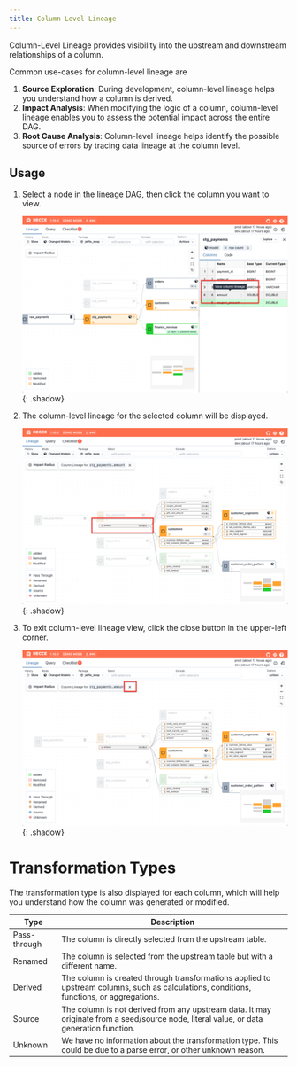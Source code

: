```yaml
---
title: Column-Level Lineage
---
```


Column-Level Lineage provides visibility into the upstream and downstream relationships of a column.

Common use-cases for column-level lineage are

1. **Source Exploration**: During development, column-level lineage helps you understand how a column is derived.
2. **Impact Analysis**: When modifying the logic of a column, column-level lineage enables you to assess the potential impact across the entire DAG.
3. **Root Cause Analysis**: Column-level lineage helps identify the possible source of errors by tracing data lineage at the column level.

## Usage

1. Select a node in the lineage DAG, then click the column you want to view.

    ![alt text](../assets/images/3-visualized-change/cll-1.png){: .shadow}

1. The column-level lineage for the selected column will be displayed.

    ![alt text](../assets/images/3-visualized-change/cll-2.png){: .shadow}

1. To exit column-level lineage view, click the close button in the upper-left corner.

    ![alt text](../assets/images/3-visualized-change/cll-3.png){: .shadow}

# Transformation Types

The transformation type is also displayed for each column, which will help you understand how the column was generated or modified.

| Type | Description  |
|------|--------------|
| Pass-through  |The column is directly selected from the upstream table. |
| Renamed | The column is selected from the upstream table but with a different name. |
| Derived | The column is created through transformations applied to upstream columns, such as calculations, conditions, functions, or aggregations. |
| Source | The column is not derived from any upstream data. It may originate from a seed/source node, literal value, or data generation function. |
| Unknown | We have no information about the transformation type. This could be due to a parse error, or other unknown reason. |


